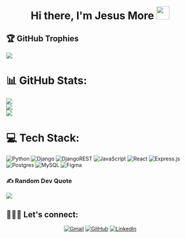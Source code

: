 <h1 align="center">Hi there, I'm Jesus More <img src="https://media.giphy.com/media/hvRJCLFzcasrR4ia7z/giphy.gif" width="35"></h1>


## 🏆 GitHub Trophies
![](https://github-profile-trophy.vercel.app/?username=freddyxd5&theme=monokai&no-frame=false&no-bg=true&margin-w=4)



# 📊 GitHub Stats:
![](https://github-readme-stats.vercel.app/api?username=freddyxd5&theme=dark&hide_border=false&include_all_commits=false&count_private=true)<br/>
![](https://github-readme-streak-stats.herokuapp.com/?user=freddyxd5&theme=dark&hide_border=false)<br/>
![](https://github-readme-stats.vercel.app/api/top-langs/?username=freddyxd5&theme=dark&hide_border=false&include_all_commits=false&count_private=true&layout=compact)

# 💻 Tech Stack:
![Python](https://img.shields.io/badge/python-3670A0?style=for-the-badge&logo=python&logoColor=ffdd54) ![Django](https://img.shields.io/badge/django-%23092E20.svg?style=for-the-badge&logo=django&logoColor=white) ![DjangoREST](https://img.shields.io/badge/DJANGO-REST-ff1709?style=for-the-badge&logo=django&logoColor=white&color=ff1709&labelColor=gray) ![JavaScript](https://img.shields.io/badge/javascript-%23323330.svg?style=for-the-badge&logo=javascript&logoColor=%23F7DF1E) ![React](https://img.shields.io/badge/react-%2320232a.svg?style=for-the-badge&logo=react&logoColor=%2361DAFB) ![Express.js](https://img.shields.io/badge/express.js-%23404d59.svg?style=for-the-badge&logo=express&logoColor=%2361DAFB)  ![Postgres](https://img.shields.io/badge/postgres-%23316192.svg?style=for-the-badge&logo=postgresql&logoColor=white) ![MySQL](https://img.shields.io/badge/mysql-%2300f.svg?style=for-the-badge&logo=mysql&logoColor=white) 	![Figma](https://img.shields.io/badge/figma-%23F24E1E.svg?style=for-the-badge&logo=figma&logoColor=white)

### ✍️ Random Dev Quote
![](https://quotes-github-readme.vercel.app/api?type=horizontal&theme=radical)


## 🧑🏼‍💻 Let's connect:
<!-- Proudly created with GPRM ( https://gprm.itsvg.in ) -->
<p align="center">  
	<a href="mailto:jesus.zmore@gmail.com"><img src="https://img.icons8.com/bubbles/50/000000/gmail.png" alt="Gmail"/></a>
	<a href="https://github.com/linder3hs"><img src="https://img.icons8.com/bubbles/50/000000/github.png" alt="GitHub"/></a>
	<a href="https://linkedin.com/in/jesuszmore"><img src="https://img.icons8.com/bubbles/50/000000/linkedin.png" alt="LinkedIn"/></a>	  	
</p>
